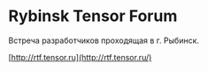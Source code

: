 # Rybinsk Tensor Forum

Встреча разработчиков проходящая в г. Рыбинск.

[http://rtf.tensor.ru](http://rtf.tensor.ru/)
